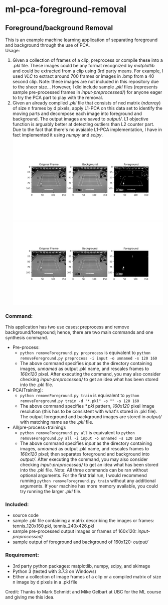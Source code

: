 # ml-pca-foreground-removal

## Foreground/background Removal

This is an example machine learning application of separating foreground and background through the use of PCA. <br />
Usage:
1. Given a collection of frames of a clip, preprocess or compile these into a _.pkl_ file.
These images could be any format recognized by _matplotlib_ and could be extracted from a clip using 3rd party means.
For example, I used _VLC_ to extract around 700 frames or images in .bmp from a 40 second clip.
Note: these images are not included in this repository due to the sheer size... 
However, I did include sample _.pkl_ files (represents sample pre-processed frames in _input-preprocessed/_) for anyone eager to try the PCA part to play with the removal.
1. Given an already compiled _.pkl_ file that consists of nxd matrix (_ndarray_) of size n frames by d pixels, apply L1-PCA on this data set to identify
the moving parts and decompose each image into foreground and background. The output images are saved to _output/_. 
L1 objective function is arguably better at detecting outliers than L2 counter part.
Due to the fact that there's no avaiable L1-PCA implementation, I have in fact implemented it using _numpy_ and _scipy_.
![1: Original Frame Vs Foreground Vs BackGround](example_1.png)
![2: Original Frame Vs Foreground Vs BackGround](example_2.png)


### Command:
This application has two use cases: preprocess and remove background/foreground; hence, there are two main commands and one synthesis command.
* Pre-process:
    * `python removeForeground.py proprocess` is equivalent to `python removeForeground.py preprocess -i input -o unnamed -s 120 160`
    * The above command specifies _input_ as the directory containing images, _unnamed_ as output .pkl name, and rescales frames to _160x120_ pixel.
        After executing the command, you may also consider checking _input-preprocessed/_ to get an idea what has been stored into the .pkl file.
* PCA(Training):
    * `python removeForeground.py train` is equivalent to `python removeForeground.py train -d "*.pkl" -o "" -s 120 160`
    * The above command specifies _*.pkl_ pattern, _160x120_ pixel image resolution (this has to be consistent with what's stored in .pkl file). The output
        foreground and background images are stored in _output/_ with matching name as the _.pkl_ file.
* All(pre-process+training):
    * `python removeForeground.py all` is equivalent to `python removeForeground.py all -i input -o unnamed -s 120 160`
    * The above command specifies _input_ as the directory containing images, _unnamed_ as output .pkl name, and rescales frames to _160x120_ pixel;
        then separates foreground and background into _output/_.
        After executing the command, you may also consider checking _input-preprocessed/_ to get an idea what has been stored into the .pkl file.
Note: All three commands can be ran without optional arguments. For the first trial run, I would recommend running `python removeForeground.py train`
without any additional arguments. If your machine has more memory available, you could try running the larger _.pkl_ file.

### Included:
* source code
* sample .pkl file containing a matrix describing the images or frames: tennis_120x160.pkl, tennis_240x426.pkl
* sample pre-processed output images or frames of 160x120: _input-preprocessed/_
* sample output of foreground and background of 160x120: _output/_

### Requirement:
* 3rd party python packages: matplotlib, numpy, scipy, and skimage
* Python 3 (tested with 3.7.3 on Windows)
* Either a collection of image frames of a clip or a compiled matrix of size n image by d pixels in a .pkl file

Credit: Thanks to Mark Schmidt and Mike Gelbart at UBC for the ML course and giving me this idea.